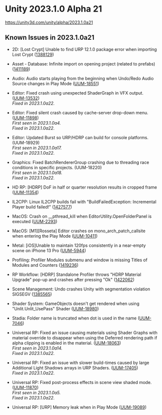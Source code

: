 # Unity 2023.1.0 Alpha 21

https://unity3d.com/unity/alpha/2023.1.0a21

## Known Issues in 2023.1.0a21



*   2D: \[Lost Crypt\] Unable to find URP 12.1.0 package error when importing Lost Crypt ([1388129](https://issuetracker.unity3d.com/issues/2d-lost-crypt-unable-to-find-urp-12-dot-1-0-package-error-when-importing-lost-crypt))
    
*   Asset - Database: Infinite import on opening project (related to prefabs) ([1411189](https://issuetracker.unity3d.com/issues/infinite-import-on-opening-project-related-to-prefabs))
    
*   Audio: Audio starts playing from the beginning when Undo/Redo Audio Source changes in Play Mode ([UUM-18551](https://issuetracker.unity3d.com/issues/audio-starts-playing-from-the-beginning-when-undo-slash-redo-audio-source-changes-in-play-mode))
    
*   Editor: Fixed crash using unexpected ShaderGraph in VFX output. ([UUM-13532](https://issuetracker.unity3d.com/issues/vfx-graph-crash-on-vfxmemoryserializer-storeobjects-when-undoing-actions-in-sg-blackboard))  
    _Fixed in 2023.1.0a22._
    
*   Editor: Fixed silent crash caused by cache-server drop-down menu. ([UUM-11898](https://issuetracker.unity3d.com/issues/crash-when-opening-project-settings-window))  
    _First seen in 2023.1.0a4._  
    _Fixed in 2023.1.0a22._
    
*   Editor: Updated Burst so URP/HDRP can build for console platforms. (UUM-18929)  
    _First seen in 2023.1.0a17._  
    _Fixed in 2023.1.0a22._
    
*   Graphics: Fixed BatchRendererGroup crashing due to threading race conditions in specific projects. (UUM-18220)  
    _First seen in 2023.1.0a18._  
    _Fixed in 2023.1.0a22._
    
*   HD RP: \[HDRP\] DoF in half or quarter resolution results in cropped frame ([UUM-11354](https://issuetracker.unity3d.com/issues/hdrp-dof-in-half-or-quarter-resolution-results-in-cropped-frame))
    
*   IL2CPP: Linux IL2CPP builds fail with "BuildFailedException: Incremental Player build failed!" ([1427577](https://issuetracker.unity3d.com/issues/linux-il2cpp-builds-fail-with-buildfailedexception-incremental-player-build-failed))
    
*   MacOS: Crash on \_\_pthread\_kill when EditorUtility.OpenFolderPanel is executed ([UUM-2293](https://issuetracker.unity3d.com/issues/crash-on-pthread-kill-when-editorutility-dot-openfolderpanel-is-executed))
    
*   MacOS: \[M1\]\[Rosseta\] Editor crashes on mono\_arch\_patch\_callsite when entering the Play Mode ([UUM-10411](https://issuetracker.unity3d.com/issues/m1-rosseta-editor-crashes-on-mono-arch-patch-callsite-when-entering-the-play-mode))
    
*   Metal: \[iOS\]Unable to maintain 120fps consistently in a near-empty scene on iPhone 13 Pro ([UUM-5944](https://issuetracker.unity3d.com/issues/ios-target-fps-is-ignored-on-iphone-13-pro))
    
*   Profiling: Profiler Modules submenu and window is missing Titles of Modules and Counters ([1419236](https://issuetracker.unity3d.com/issues/profiler-modules-submenu-and-window-is-missing-titles-of-modules-and-counters))
    
*   RP Workflow: \[HDRP\] Standalone Profiler throws "HDRP Material Upgrade" pop-up and crashes after pressing "Ok" ([1422062](https://issuetracker.unity3d.com/issues/hdrp-standalone-profiler-throws-hdrp-material-upgrade-pop-up-and-crashes-after-pressing-ok))
    
*   Scene Management: Undo crashes Unity with segmentation violation SIGSEGV ([1385565](https://issuetracker.unity3d.com/issues/undo-crashes-unity-with-segmentation-violation-sigsegv))
    
*   Shader System: GameObjects doesn't get rendered when using "Unlit.Unlit\_UsePass" Shader ([UUM-18980](https://issuetracker.unity3d.com/issues/sphere-gameobject-doesnt-get-rendered-when-using-unlit-dot-unlit-usepass-shader))
    
*   Stadia: Folder name is truncated when dot is used in the name ([UUM-7046](https://issuetracker.unity3d.com/issues/folder-name-is-truncated-when-dot-is-used-in-the-name))
    
*   Universal RP: Fixed an issue causing materials using Shader Graphs with material override to disappear when using the Deferred rendering path if alpha clipping is enabled in the material. ([UUM-18063](https://issuetracker.unity3d.com/issues/material-is-not-rendered-when-changing-the-rendering-path-from-forward-to-deferred))  
    _First seen in 2023.1.0a14._  
    _Fixed in 2023.1.0a22._
    
*   Universal RP: Fixed an issue with slower build-times caused by large Additional Light Shadows arrays in URP Shaders. ([UUM-17405](https://issuetracker.unity3d.com/issues/shader-compilation-time-is-higher-in-2021-dot-3-than-in-2020-dot-3))  
    _Fixed in 2023.1.0a22._
    
*   Universal RP: Fixed post-process effects in scene view shaded mode. ([UUM-11870](https://issuetracker.unity3d.com/issues/urp-post-processing-is-not-rendered-in-the-scene-view))  
    _First seen in 2023.1.0a5._  
    _Fixed in 2023.1.0a22._
    
*   Universal RP: \[URP\] Memory leak when in Play Mode ([UUM-19089](https://issuetracker.unity3d.com/issues/urp-memory-leak-when-in-play-mode))